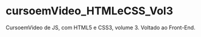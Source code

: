 # cursoemVideo_HTMLeCSS_Vol3
 CursoemVideo de JS, com HTML5 e CSS3, volume 3. Voltado ao Front-End.
